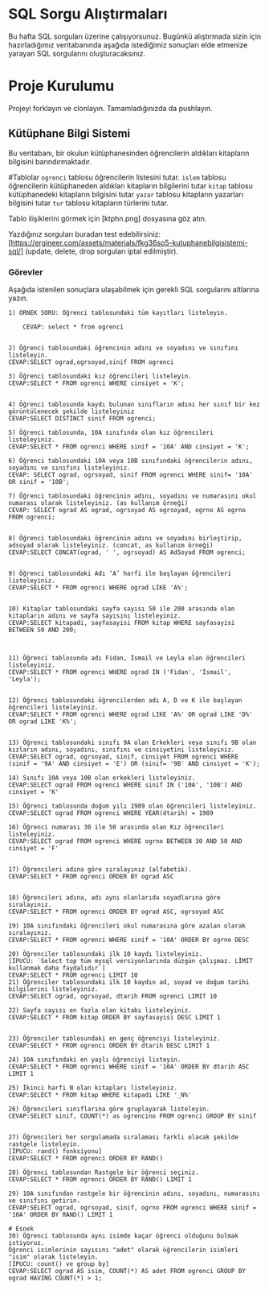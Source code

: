 # SQL Sorgu Alıştırmaları

Bu hafta SQL sorguları üzerine çalışıyorsunuz. Bugünkü alıştırmada sizin için hazırladığımız veritabanında aşağıda istediğimiz sonuçları elde etmenize yarayan SQL sorgularını oluşturacaksınız.

# Proje Kurulumu
Projeyi forklayın ve clonlayın. Tamamladığınızda da pushlayın.

## Kütüphane Bilgi Sistemi

Bu veritabanı, bir okulun kütüphanesinden öğrencilerin aldıkları kitapların bilgisini barındırmaktadır.

#Tablolar 
`ogrenci` tablosu öğrencilerin listesini tutar.
`islem` tablosu öğrencilerin kütüphaneden aldıkları kitapların bilgilerini tutar
`kitap` tablosu kütüphanedeki kitapların bilgisini tutar
`yazar` tablosu kitapların yazarları bilgisini tutar
`tur` tablosu kitapların türlerini tutar.

Tablo ilişiklerini görmek için [ktphn.png] dosyasına göz atın.

Yazdığınız sorguları buradan test edebilirsiniz: [https://ergineer.com/assets/materials/fkg36so5-kutuphanebilgisistemi-sql/] (update, delete, drop sorguları iptal edilmiştir).

### Görevler

Aşağıda istenilen sonuçlara ulaşabilmek için gerekli SQL sorgularını altlarına yazın. 


	1) ÖRNEK SORU: Öğrenci tablosundaki tüm kayıtları listeleyin.
	
		CEVAP: select * from ogrenci

	
	2) Öğrenci tablosundaki öğrencinin adını ve soyadını ve sınıfını listeleyin.
	CEVAP:SELECT ograd,ogrsoyad,sinif FROM ogrenci
	
	3) Öğrenci tablosundaki kız öğrencileri listeleyin. 
	CEVAP:SELECT * FROM ogrenci WHERE cinsiyet = 'K';

	
	4) Öğrenci tablosunda kaydı bulunan sınıfların adını her sınıf bir kez görüntülenecek şekilde listeleyiniz
	CEVAP:SELECT DISTINCT sinif FROM ogrenci;
	
	5) Öğrenci tablosunda, 10A sınıfında olan kız öğrencileri listeleyiniz.
	CEVAP:SELECT * FROM ogrenci WHERE sinif = '10A' AND cinsiyet = 'K';
	
	6) Öğrenci tablosundaki 10A veya 10B sınıfındaki öğrencilerin adını, soyadını ve sınıfını listeleyiniz.
	CEVAP: SELECT ograd, ogrsoyad, sinif FROM ogrenci WHERE sinif= '10A' OR sinif = '10B';
	
	7) Öğrenci tablosundaki öğrencinin adını, soyadını ve numarasını okul numarası olarak listeleyiniz. (as kullanım örneği)
	CEVAP: SELECT ograd AS ograd, ogrsoyad AS ogrsoyad, ogrno AS ogrno FROM ogrenci;
	
	
	8) Öğrenci tablosundaki öğrencinin adını ve soyadını birleştirip, adsoyad olarak listeleyiniz. (concat, as kullanım örneği)
	CEVAP:SELECT CONCAT(ograd, ' ', ogrsoyad) AS AdSoyad FROM ogrenci;
	
	
	9) Öğrenci tablosundaki Adı ‘A’ harfi ile başlayan öğrencileri listeleyiniz.
	CEVAP:SELECT * FROM ogrenci WHERE ograd LIKE 'A%';
	
	
	10) Kitaplar tablosundaki sayfa sayısı 50 ile 200 arasında olan kitapların adını ve sayfa sayısını listeleyiniz.
	CEVAP:SELECT kitapadi, sayfasayisi FROM kitap WHERE sayfasayisi BETWEEN 50 AND 200;



	11) Öğrenci tablosunda adı Fidan, İsmail ve Leyla olan öğrencileri listeleyiniz.
	CEVAP:SELECT * FROM ogrenci WHERE ograd IN ('Fidan', 'İsmail', 'Leyla');
	
	
	12) Öğrenci tablosundaki öğrencilerden adı A, D ve K ile başlayan öğrencileri listeleyiniz.
	CEVAP:SELECT * FROM ogrenci WHERE ograd LIKE 'A%' OR ograd LIKE 'D%' OR ograd LIKE 'K%';
	
	
	13) Öğrenci tablosundaki sınıfı 9A olan Erkekleri veya sınıfı 9B olan kızların adını, soyadını, sınıfını ve cinsiyetini listeleyiniz.
	CEVAP:SELECT ograd, ogrsoyad, sinif, cinsiyet FROM ogrenci WHERE (sinif = '9A' AND cinsiyet = 'E') OR (sinif= '9B' AND cinsiyet = 'K');
	
	14) Sınıfı 10A veya 10B olan erkekleri listeleyiniz.
	CEVAP:SELECT ograd FROM ogrenci WHERE sinif IN ('10A', '10B') AND cinsiyet = 'K'
	
	15) Öğrenci tablosunda doğum yılı 1989 olan öğrencileri listeleyiniz.
	CEVAP:SELECT ograd FROM ogrenci WHERE YEAR(dtarih) = 1989
	
	16) Öğrenci numarası 30 ile 50 arasında olan Kız öğrencileri listeleyiniz.
	CEVAP:SELECT ograd FROM ogrenci WHERE ogrno BETWEEN 30 AND 50 AND cinsiyet = 'F'
	
	
	17) Öğrencileri adına göre sıralayınız (alfabetik).
	CEVAP:SELECT * FROM ogrenci ORDER BY ograd ASC
	
	
	18) Öğrencileri adına, adı aynı olanlarıda soyadlarına göre sıralayınız.
	CEVAP:SELECT * FROM ogrenci ORDER BY ograd ASC, ogrsoyad ASC
	
	19) 10A sınıfındaki öğrencileri okul numarasına göre azalan olarak sıralayınız.
	CEVAP:SELECT * FROM ogrenci WHERE sinif = '10A' ORDER BY ogrno DESC
	
	20) Öğrenciler tablosundaki ilk 10 kaydı listeleyiniz.
	[İPUCU: `Select top tüm mysql versiyonlarında düzgün çalışmaz. LİMİT kullanmak daha faydalıdır`]
	CEVAP:SELECT * FROM ogrenci LIMIT 10
	21) Öğrenciler tablosundaki ilk 10 kaydın ad, soyad ve doğum tarihi bilgilerini listeleyiniz.
	CEVAP:SELECT ograd, ogrsoyad, dtarih FROM ogrenci LIMIT 10
	
	22) Sayfa sayısı en fazla olan kitabı listeleyiniz.
	CEVAP:SELECT * FROM kitap ORDER BY sayfasayisi DESC LIMIT 1

	
	23) Öğrenciler tablosundaki en genç öğrenciyi listeleyiniz.
	CEVAP:SELECT * FROM ogrenci ORDER BY dtarih DESC LIMIT 1
	
	24) 10A sınıfındaki en yaşlı öğrenciyi listeyin.
	CEVAP:SELECT * FROM ogrenci WHERE sinif = '10A' ORDER BY dtarih ASC LIMIT 1
	
	25) İkinci harfi N olan kitapları listeleyiniz.
	CEVAP:SELECT * FROM kitap WHERE kitapadi LIKE '_N%'
	
	26) Öğrencileri sınıflarına göre gruplayarak listeleyin.
	CEVAP:SELECT sinif, COUNT(*) as ogrencino FROM ogrenci GROUP BY sinif
	
	
	27) Öğrencileri her sorgulamada sıralaması farklı olacak şekilde rastgele listeleyin. 
	[İPUCU: rand() fonksiyonu]
	CEVAP:SELECT * FROM ogrenci ORDER BY RAND()
	
	28) Öğrenci tablosundan Rastgele bir öğrenci seçiniz.
	CEVAP:SELECT * FROM ogrenci ORDER BY RAND() LIMIT 1
	
	29) 10A sınıfından rastgele bir öğrencinin adını, soyadını, numarasını ve sınıfını getirin.
	CEVAP:SELECT ograd, ogrsoyad, sinif, ogrno FROM ogrenci WHERE sinif = '10A' ORDER BY RAND() LIMIT 1
	
	# Esnek
	30) Öğrenci tablosunda aynı isimde kaçar öğrenci olduğunu bulmak istiyoruz. 
	Öğrenci isimlerinin sayısını "adet" olarak öğrencilerin isimleri "isim" olarak listeleyin. 
	[İPUCU: count() ve group by]
    CEVAP:SELECT ograd AS isim, COUNT(*) AS adet FROM ogrenci GROUP BY ograd HAVING COUNT(*) > 1;
